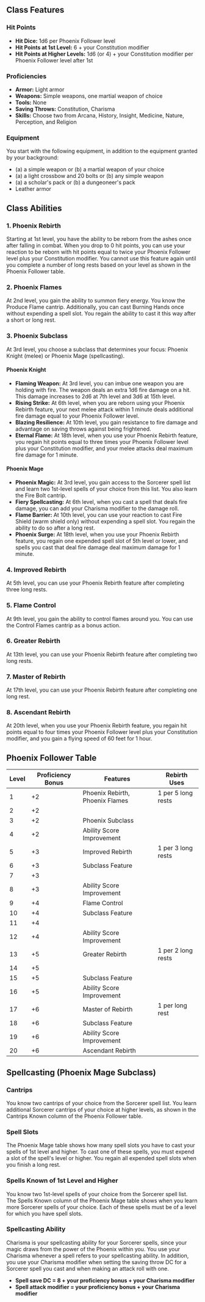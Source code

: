 ## Class Features

### Hit Points
- **Hit Dice:** 1d6 per Phoenix Follower level
- **Hit Points at 1st Level:** 6 + your Constitution modifier
- **Hit Points at Higher Levels:** 1d6 (or 4) + your Constitution modifier per Phoenix Follower level after 1st

### Proficiencies
- **Armor:** Light armor
- **Weapons:** Simple weapons, one martial weapon of choice
- **Tools:** None
- **Saving Throws:** Constitution, Charisma
- **Skills:** Choose two from Arcana, History, Insight, Medicine, Nature, Perception, and Religion

### Equipment
You start with the following equipment, in addition to the equipment granted by your background:
- (a) a simple weapon or (b) a martial weapon of your choice
- (a) a light crossbow and 20 bolts or (b) any simple weapon
- (a) a scholar's pack or (b) a dungeoneer's pack
- Leather armor

## Class Abilities

### 1. **Phoenix Rebirth**
Starting at 1st level, you have the ability to be reborn from the ashes once after falling in combat. When you drop to 0 hit points, you can use your reaction to be reborn with hit points equal to twice your Phoenix Follower level plus your Constitution modifier. You cannot use this feature again until you complete a number of long rests based on your level as shown in the Phoenix Follower table.

### 2. **Phoenix Flames**
At 2nd level, you gain the ability to summon fiery energy. You know the Produce Flame cantrip. Additionally, you can cast Burning Hands once without expending a spell slot. You regain the ability to cast it this way after a short or long rest.

### 3. **Phoenix Subclass**
At 3rd level, you choose a subclass that determines your focus: Phoenix Knight (melee) or Phoenix Mage (spellcasting). 

#### **Phoenix Knight**
- **Flaming Weapon:** At 3rd level, you can imbue one weapon you are holding with fire. The weapon deals an extra 1d6 fire damage on a hit. This damage increases to 2d6 at 7th level and 3d6 at 15th level.
- **Rising Strike:** At 6th level, when you are reborn using your Phoenix Rebirth feature, your next melee attack within 1 minute deals additional fire damage equal to your Phoenix Follower level.
- **Blazing Resilience:** At 10th level, you gain resistance to fire damage and advantage on saving throws against being frightened.
- **Eternal Flame:** At 18th level, when you use your Phoenix Rebirth feature, you regain hit points equal to three times your Phoenix Follower level plus your Constitution modifier, and your melee attacks deal maximum fire damage for 1 minute.

#### **Phoenix Mage**
- **Phoenix Magic:** At 3rd level, you gain access to the Sorcerer spell list and learn two 1st-level spells of your choice from this list. You also learn the Fire Bolt cantrip.
- **Fiery Spellcasting:** At 6th level, when you cast a spell that deals fire damage, you can add your Charisma modifier to the damage roll.
- **Flame Barrier:** At 10th level, you can use your reaction to cast Fire Shield (warm shield only) without expending a spell slot. You regain the ability to do so after a long rest.
- **Phoenix Surge:** At 18th level, when you use your Phoenix Rebirth feature, you regain one expended spell slot of 5th level or lower, and spells you cast that deal fire damage deal maximum damage for 1 minute.

### 4. **Improved Rebirth**
At 5th level, you can use your Phoenix Rebirth feature after completing three long rests.

### 5. **Flame Control**
At 9th level, you gain the ability to control flames around you. You can use the Control Flames cantrip as a bonus action.

### 6. **Greater Rebirth**
At 13th level, you can use your Phoenix Rebirth feature after completing two long rests.

### 7. **Master of Rebirth**
At 17th level, you can use your Phoenix Rebirth feature after completing one long rest.

### 8. **Ascendant Rebirth**
At 20th level, when you use your Phoenix Rebirth feature, you regain hit points equal to four times your Phoenix Follower level plus your Constitution modifier, and you gain a flying speed of 60 feet for 1 hour.

## Phoenix Follower Table

| Level | Proficiency Bonus | Features                    | Rebirth Uses |
|-------|-------------------|-----------------------------|--------------|
| 1     | +2                | Phoenix Rebirth, Phoenix Flames | 1 per 5 long rests |
| 2     | +2                |                              |              |
| 3     | +2                | Phoenix Subclass            |              |
| 4     | +2                | Ability Score Improvement   |              |
| 5     | +3                | Improved Rebirth            | 1 per 3 long rests |
| 6     | +3                | Subclass Feature            |              |
| 7     | +3                |                              |              |
| 8     | +3                | Ability Score Improvement   |              |
| 9     | +4                | Flame Control               |              |
| 10    | +4                | Subclass Feature            |              |
| 11    | +4                |                              |              |
| 12    | +4                | Ability Score Improvement   |              |
| 13    | +5                | Greater Rebirth             | 1 per 2 long rests |
| 14    | +5                |                              |              |
| 15    | +5                | Subclass Feature            |              |
| 16    | +5                | Ability Score Improvement   |              |
| 17    | +6                | Master of Rebirth           | 1 per long rest  |
| 18    | +6                | Subclass Feature            |              |
| 19    | +6                | Ability Score Improvement   |              |
| 20    | +6                | Ascendant Rebirth           |              |

## Spellcasting (Phoenix Mage Subclass)

### Cantrips
You know two cantrips of your choice from the Sorcerer spell list. You learn additional Sorcerer cantrips of your choice at higher levels, as shown in the Cantrips Known column of the Phoenix Follower table.

### Spell Slots
The Phoenix Mage table shows how many spell slots you have to cast your spells of 1st level and higher. To cast one of these spells, you must expend a slot of the spell's level or higher. You regain all expended spell slots when you finish a long rest.

### Spells Known of 1st Level and Higher
You know two 1st-level spells of your choice from the Sorcerer spell list.
The Spells Known column of the Phoenix Mage table shows when you learn more Sorcerer spells of your choice. Each of these spells must be of a level for which you have spell slots.

### Spellcasting Ability
Charisma is your spellcasting ability for your Sorcerer spells, since your magic draws from the power of the Phoenix within you. You use your Charisma whenever a spell refers to your spellcasting ability. In addition, you use your Charisma modifier when setting the saving throw DC for a Sorcerer spell you cast and when making an attack roll with one.

- **Spell save DC = 8 + your proficiency bonus + your Charisma modifier**
- **Spell attack modifier = your proficiency bonus + your Charisma modifier**